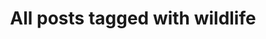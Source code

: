 ---
layout: tag
title: "All posts tagged with wildlife"
permalink: /weblog/tags/wildlife/
taxonomy: wildlife
---